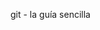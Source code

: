  git - la guía sencilla
    <link
      href="./git - la guía sencilla_files/css"
      rel="stylesheet"
      type="text/css"
    />
    <link
      rel="stylesheet"
      href="./git - la guía sencilla_files/normalize.min.css"
      type="text/css"
    />
    <link
      rel="stylesheet"
      href="./git - la guía sencilla_files/style.css"
      type="text/css"
    />
    <script
      id="twitter-wjs"
      src="./git - la guía sencilla_files/widgets.js.descarga"
    >
    <script
      type="text/javascript"
      async=""
      src="./git - la guía sencilla_files/ga.js.descarga"
    >
    
      var _gaq = _gaq || [];
      _gaq.push(["_setAccount", "UA-652147-13"]);
      _gaq.push(["_trackPageview"]);

      (function () {
        var ga = document.createElement("script");
        ga.type = "text/javascript";
        ga.async = true;
        ga.src =
          ("https:" == document.location.protocol
            ? "https://ssl"
            : "http://www") + ".google-analytics.com/ga.js";
        var s = document.getElementsByTagName("script")[0];
        s.parentNode.insertBefore(ga, s);
      })();
    
    <script
      type="text/javascript"
      async=""
      src="./git - la guía sencilla_files/embed.js.descarga"
    >
    <script
      async=""
      id="dsq_recs_scr"
      src="./git - la guía sencilla_files/recommendations.js.descarga"
    >
    <script
      charset="utf-8"
      src="./git - la guía sencilla_files/button.856debeac157d9669cf51e73a08fbc93.js.descarga"
    >
  
  
    
      # git - la guía sencilla
      una guía sencilla para comenzar con git. sin complicaciones ;)
      <iframe
        id="twitter-widget-0"
        scrolling="no"
        frameborder="0"
        allowtransparency="true"
        allowfullscreen="true"
        class="twitter-share-button twitter-share-button-rendered twitter-tweet-button"
        title="X Post Button"
        src="./git - la guía sencilla_files/tweet_button.2f70fb173b9000da126c79afe2098f02.en.html"
        style="position: static; visibility: visible; width: 72px; height: 28px"
        data-url="http://rogerdudler.github.com/git-guide"
      >
      
        !(function (d, s, id) {
          var js,
            fjs = d.getElementsByTagName(s)[0];
          if (!d.getElementById(id)) {
            js = d.createElement(s);
            js.id = id;
            js.src = "//platform.twitter.com/widgets.js";
            fjs.parentNode.insertBefore(js, fjs);
          }
        })(document, "script", "twitter-wjs");
      
      
        por
        [Roger Dudler](http://www.twitter.com/rogerdudler) (traducido
        por [@lfbarragan](http://www.twitter.com/lfbarragan) y
        [@adrimatellanes](https://twitter.com/adrimatellanes))
        créditos a [@tfnico](http://www.twitter.com/tfnico),
        [@fhd](http://www.twitter.com/fhd) y
        [Namics](http://www.namics.com/)
        disponible en
        [english](https://rogerdudler.github.io/git-guide/index.html)
      
      ![](./git - la guía sencilla_files/arrow.png)
    
    
    [](null)
    
      ## configuración
      
        [Descarga git para OSX](http://git-scm.com/download/mac)
      
      
        [Descarga git para Windows](http://msysgit.github.io/)
      
      
        <a
          href="http://git-scm.com/book/es/v1/Empezando-Instalando-Git#Instalando-en-Linux"
          >Descarga git para Linux</a
        >
      
    
    [](null)
    
      ## crea un repositorio nuevo
      
        Crea un directorio nuevo, ábrelo y ejecuta
        `git init`
        para crear un nuevo repositorio de git.
      
    
    [](null)
    
      ## hacer checkout a un repositorio
      
        Crea una copia local del repositorio ejecutando
        `git clone /path/to/repository`
        Si utilizas un servidor remoto, ejecuta
        `git clone username@host:/path/to/repository`
      
    
    [](null)
    
      ## flujo de trabajo
      
        Tu repositorio local esta compuesto por tres "árboles" administrados por
        git. El primero es tu `Directorio de trabajo` que contiene
        los archivos, el segundo es el `Index` que actua como una
        zona intermedia, y el último es el `HEAD` que apunta al
        último commit realizado.
      
      ![](./git - la guía sencilla_files/trees.png)
    
    [](null)
    
      ## add &amp; commit
      
        Puedes registrar cambios (añadirlos al Index) usando
        `git add &lt;filename&gt;`
        `git add .`
        Este es el primer paso en el flujo de trabajo básico. Para hacer commit
        a estos cambios usa
        `git commit -m "Commit message"`
        Ahora el archivo esta incluído en el HEAD, pero aún no en tu
        repositorio remoto.
      
    
    [](null)
    
      ## envío de cambios
      
        Tus cambios están ahora en el HEAD de tu copia local. Para enviar
        estos cambios a tu repositorio remoto ejecuta 
        `git push origin master`
        Reemplaza _master_ por la rama a la que quieres enviar tus cambios.
        
        Si no has clonado un repositorio ya existente y quieres conectar tu
        repositorio local a un repositorio remoto, usa
        `git remote add origin &lt;server&gt;`
        Ahora podrás subir tus cambios al repositorio remoto seleccionado.
      
    
    [](null)
    
      ## ramas
      
        Las ramas son utilizadas para desarrollar funcionalidades aisladas unas
        de otras. La rama _master_ es la rama "por defecto" cuando creas un
        repositorio. Crea nuevas ramas durante el desarrollo y fusiónalas a la
        rama principal cuando termines.
      
      ![](./git - la guía sencilla_files/branches.png)
      
        Crea una nueva rama llamada "feature_x" y cámbiate a ella usando
        `git checkout -b feature_x`
        vuelve a la rama principal
        `git checkout master`
        y borra la rama
        `git branch -d feature_x`
        Una rama nueva _no estará disponible para los demás_ a menos que
        subas (push) la rama a tu repositorio remoto
        `git push origin &lt;branch&gt;`
      
    
    [](null)
    
      ## actualiza &amp; fusiona
      
        Para actualizar tu repositorio local al commit más nuevo, ejecuta 
        `git pull`
        en tu directorio de trabajo para _bajar_ y _fusionar_ los
        cambios remotos.
        Para fusionar otra rama a tu rama activa (por ejemplo master),
        utiliza
        `git merge &lt;branch&gt;`
        en ambos casos git intentará fusionar automáticamente los cambios.
        Desafortunadamente, no siempre será posible y se podrán producir
        _conflictos_. Tú eres responsable de fusionar esos
        _conflictos_ manualmente al editar los archivos mostrados por git.
        Después de modificarlos, necesitas marcarlos como fusionados con
        `git add &lt;filename&gt;`
        Antes de fusionar los cambios, puedes revisarlos usando
        `git diff &lt;source_branch&gt; &lt;target_branch&gt;`
      
    
    [](null)
    
      ## etiquetas
      
        Se recomienda crear etiquetas para cada nueva versión publicada de un
        software. Este concepto no es nuevo, ya que estaba disponible en SVN.
        Puedes crear una nueva etiqueta llamada _1.0.0_ ejecutando
        `git tag 1.0.0 1b2e1d63ff`
        _1b2e1d63ff_ se refiere a los 10 caracteres del commit id al cual
        quieres referirte con tu etiqueta. Puedes obtener el commit id con
        
        `git log`
        también puedes usar menos caracteres que el commit id, pero debe ser un
        valor único.
      
    
    [](null)
    
      ## reemplaza cambios locales
      
        En caso de que hagas algo mal (lo que seguramente nunca suceda ;) puedes
        reemplazar cambios locales usando el comando
        `git checkout -- &lt;filename&gt;`
        Este comando reemplaza los cambios en tu directorio de trabajo con el
        último contenido de HEAD. Los cambios que ya han sido agregados al
        Index, así como también los nuevos archivos, se mantendrán sin cambio.
      
      
        Por otro lado, si quieres deshacer todos los cambios locales y commits,
        puedes traer la última versión del servidor y apuntar a tu copia local
        principal de esta forma
        `git fetch origin`
        `git reset --hard origin/master`
      
    
    [](null)
    
      ## datos útiles
      
        Interfaz gráfica por defecto
        `gitk`
        Colores especiales para la consola
        `git config color.ui true`
        Mostrar sólo una línea por cada commit en la traza
        `git config format.pretty oneline`
        Agregar archivos de forma interactiva
        `git add -i`
      
    
    [](null)
      
        /* * * CONFIGURATION VARIABLES: EDIT BEFORE PASTING INTO YOUR WEBPAGE * * */
        var disqus_shortname = "git-the-simple-guide"; // required: replace example with your forum shortname

        /* * * DON'T EDIT BELOW THIS LINE * * */
        (function () {
          var dsq = document.createElement("script");
          dsq.type = "text/javascript";
          dsq.async = true;
          dsq.src = "//" + disqus_shortname + ".disqus.com/embed.js";
          (
            document.getElementsByTagName("head")[0] ||
            document.getElementsByTagName("body")[0]
          ).appendChild(dsq);
        })();
      
      <noscript
        >Por favor habilita Javascript para ver los
        <a href="http://disqus.com/?ref_noscript"
          >comentarios - powered by Disqus.</a
        ></noscript
      >
    
    <a
      href="http://www.git-tower.com/?source=rd"
      onclick="recordOutboundLink(this, &#39;Outbound Links&#39;, &#39;git-tower.com&#39;);return false;"
      class="tower"
    >
    <a
      href="https://rogerdudler.github.io/git-guide/files/git_cheat_sheet.pdf"
      onclick="recordOutboundLink(this, &#39;Cheat Sheet&#39;, &#39;git-guide&#39;);return false;"
      class="cheatsheet"
    >

    <iframe
      scrolling="no"
      frameborder="0"
      allowtransparency="true"
      src="./git - la guía sencilla_files/widget_iframe.2f70fb173b9000da126c79afe2098f02.html"
      title="Twitter settings iframe"
      style="display: none"
    ></iframe
    ><iframe
      style="display: none"
      src="./git - la guía sencilla_files/saved_resource(12).html"
    ></iframe
    ><iframe
      style="display: none"
      src="./git - la guía sencilla_files/saved_resource(13).html"
    ></iframe
    ><iframe
      id="rufous-sandbox"
      scrolling="no"
      frameborder="0"
      allowtransparency="true"
      allowfullscreen="true"
      style="
        position: absolute;
        visibility: hidden;
        display: none;
        width: 0px;
        height: 0px;
        padding: 0px;
        border: none;
      "
      title="Twitter analytics iframe"
      src="./git - la guía sencilla_files/saved_resource(14).html"
    >
